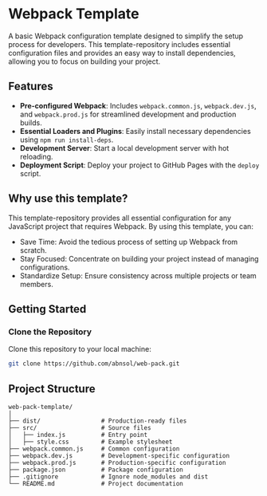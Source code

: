 # Webpack Template

A basic Webpack configuration template designed to simplify the setup process for developers. This template-repository includes essential configuration files and provides an easy way to install dependencies, allowing you to focus on building your project.

## Features

- **Pre-configured Webpack**: Includes `webpack.common.js`, `webpack.dev.js`, and `webpack.prod.js` for streamlined development and production builds.
- **Essential Loaders and Plugins**: Easily install necessary dependencies using `npm run install-deps`.
- **Development Server**: Start a local development server with hot reloading.
- **Deployment Script**: Deploy your project to GitHub Pages with the `deploy` script.


## Why use this template?

This template-repository provides all essential configuration for any JavaScript project that requires Webpack. By using this template, you can:

- Save Time: Avoid the tedious process of setting up Webpack from scratch.
- Stay Focused: Concentrate on building your project instead of managing configurations.
- Standardize Setup: Ensure consistency across multiple projects or team members.

## Getting Started

### Clone the Repository

Clone this repository to your local machine:

```bash
git clone https://github.com/abnsol/web-pack.git
```

## Project Structure

    web-pack-template/
    │
    ├── dist/                 # Production-ready files
    ├── src/                  # Source files
    │   ├── index.js          # Entry point
    │   ├── style.css         # Example stylesheet
    ├── webpack.common.js     # Common configuration
    ├── webpack.dev.js        # Development-specific configuration
    ├── webpack.prod.js       # Production-specific configuration
    ├── package.json          # Package configuration
    ├── .gitignore            # Ignore node_modules and dist
    └── README.md             # Project documentation